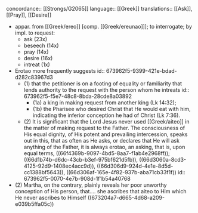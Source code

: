 concordance:: [[Strongs/G2065]] 
language:: [[Greek]] 
translations:: [[Ask]], [[Pray]], [[Desire]]

- appar. from [[Greek/ereo]] [comp. [[Greek/ereunao]]]; to interrogate; by impl. to request:
	- ask (23x)
	- beseech (14x)
	- pray (14x)
	- desire (16x)
	- intreat (1x)
- Erotao more frequently suggests
  id:: 673962f5-9399-421e-bdad-d282c83967d3
	- (1) that the petitioner is on a footing of equality or familiarity that lends authority to the request with the person whom he intreats
	  id:: 673962f5-f5e7-48c8-8bda-28cde8a03892
		- (1a) a king in making request from another king (Lk 14:32);
		- (1b) the Pharisee who desired Christ that He would eat with him, indicating the inferior conception he had of Christ (Lk 7:36).
	- (2) It is significant that the Lord Jesus never used [[Greek/aiteo]] in the matter of making request to the Father. The consciousness of His equal dignity, of His potent and prevailing intercession, speaks out in this, that as often as He asks, or declares that He will ask anything of the Father, it is always erotao, an asking, that is, upon equal terms, ((66f4369b-9097-4bd5-8aa7-f1ab4e2968ff)); ((66d1b74b-d6dc-43cb-b3ef-975bf621d5fb)), ((66d3060a-8cd3-4125-92d9-1408ec4acc9d)), ((66d306d9-924d-4e1e-8d5d-cc1388bf5643)), ((66d306af-165e-4f82-937b-aba71cb33f1f))
	  id:: 673962f5-0070-4e7b-908d-1f1b54a40768
- (2) Martha, on the contrary, plainly reveals her poor unworthy conception of His person, that.... she ascribes that aiteo to Him which He never ascribes to Himself ((673204a7-d665-4d68-a209-e039b5ffa05c))